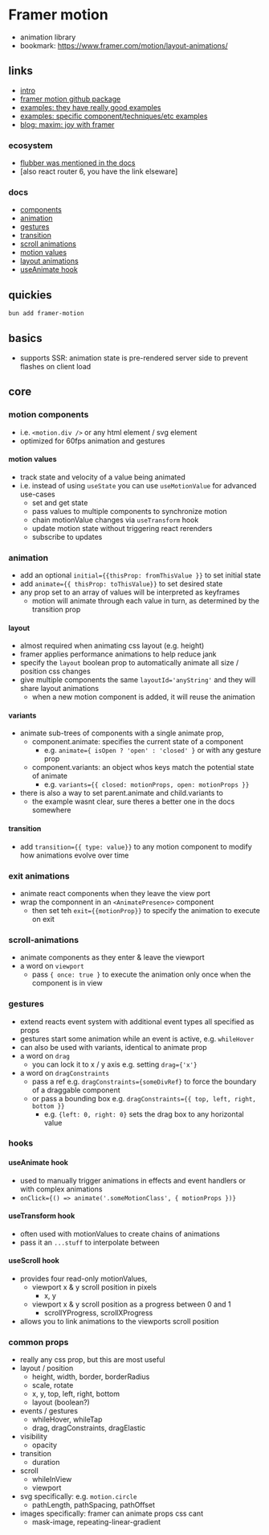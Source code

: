 # Framer motion

- animation library
- bookmark: https://www.framer.com/motion/layout-animations/

## links

- [intro](https://www.framer.com/motion/introduction/)
- [framer motion github package](https://github.com/framer/motion/tree/main/packages/framer-motion)
- [examples: they have really good examples](https://www.framer.com/motion/examples/)
- [examples: specific component/techniques/etc examples](https://www.framer.com/motion/examples/#more)
- [blog: maxim: joy with framer](https://blog.maximeheckel.com/posts/guide-animations-spark-joy-framer-motion/)

### ecosystem

- [flubber was mentioned in the docs](https://github.com/veltman/flubber)
- [also react router 6, you have the link elseware]

### docs

- [components](https://www.framer.com/motion/component/)
- [animation](https://www.framer.com/motion/animation/)
- [gestures](https://www.framer.com/motion/gestures/)
- [transition](https://www.framer.com/motion/transition/)
- [scroll animations](https://www.framer.com/motion/scroll-animations/)
- [motion values](https://www.framer.com/motion/motionvalue/)
- [layout animations](https://www.framer.com/motion/layout-animations/)
- [useAnimate hook](https://www.framer.com/motion/use-animate/)

## quickies

```sh
bun add framer-motion

```

## basics

- supports SSR: animation state is pre-rendered server side to prevent flashes on client load

## core

### motion components

- i.e. `<motion.div />` or any html element / svg element
- optimized for 60fps animation and gestures

#### motion values

- track state and velocity of a value being animated
- i.e. instead of using `useState` you can use `useMotionValue` for advanced use-cases
  - set and get state
  - pass values to multiple components to synchronize motion
  - chain motionValue changes via `useTransform` hook
  - update motion state without triggering react rerenders
  - subscribe to updates

### animation

- add an optional `initial={{thisProp: fromThisValue }}` to set initial state
- add `animate={{ thisProp: toThisValue}}` to set desired state
- any prop set to an array of values will be interpreted as keyframes
  - motion will animate through each value in turn, as determined by the transition prop

#### layout

- almost required when animating css layout (e.g. height)
- framer applies performance animations to help reduce jank
- specify the `layout` boolean prop to automatically animate all size / position css changes
- give multiple components the same `layoutId='anyString'` and they will share layout animations
  - when a new motion component is added, it will reuse the animation

#### variants

- animate sub-trees of components with a single animate prop,
  - component.animate: specifies the current state of a component
    - e.g. `animate={ isOpen ? 'open' : 'closed' }` or with any gesture prop
  - component.variants: an object whos keys match the potential state of animate
    - e.g. `variants={{ closed: motionProps, open: motionProps }}`
- there is also a way to set parent.animate and child.variants to
  - the example wasnt clear, sure theres a better one in the docs somewhere

#### transition

- add `transition={{ type: value}}` to any motion component to modify how animations evolve over time

### exit animations

- animate react components when they leave the view port
- wrap the componnent in an `<AnimatePresence>` component
  - then set teh `exit={{motionProp}}` to specify the animation to execute on exit

### scroll-animations

- animate components as they enter & leave the viewport
- a word on `viewport`
  - pass `{ once: true }` to execute the animation only once when the component is in view

### gestures

- extend reacts event system with additional event types all specified as props
- gestures start some animation while an event is active, e.g. `whileHover`
- can also be used with variants, identical to animate prop
- a word on `drag`
  - you can lock it to x / y axis e.g. setting `drag={'x'}`
- a word on `dragConstraints`
  - pass a ref e.g. `dragConstraints={someDivRef}` to force the boundary of a draggable component
  - or pass a bounding box e.g. `dragConstraints={{ top, left, right, bottom }}`
    - e.g. `{left: 0, right: 0}` sets the drag box to any horizontal value

### hooks

#### useAnimate hook

- used to manually trigger animations in effects and event handlers or with complex animations
- `onClick={() => animate('.someMotionClass', { motionProps })}`

#### useTransform hook

- often used with motionValues to create chains of animations
- pass it an `...stuff` to interpolate between

#### useScroll hook

- provides four read-only motionValues,
  - viewport x & y scroll position in pixels
    - x, y
  - viewport x & y scroll position as a progress between 0 and 1
    - scrollYProgress, scrollXProgress
- allows you to link animations to the viewports scroll position

### common props

- really any css prop, but this are most useful
- layout / position
  - height, width, border, borderRadius
  - scale, rotate
  - x, y, top, left, right, bottom
  - layout (boolean?)
- events / gestures
  - whileHover, whileTap
  - drag, dragConstraints, dragElastic
- visibility
  - opacity
- transition
  - duration
- scroll
  - whileInView
  - viewport
- svg specifically: e.g. `motion.circle`
  - pathLength, pathSpacing, pathOffset
- images specifically: framer can animate props css cant
  - mask-image, repeating-linear-gradient
